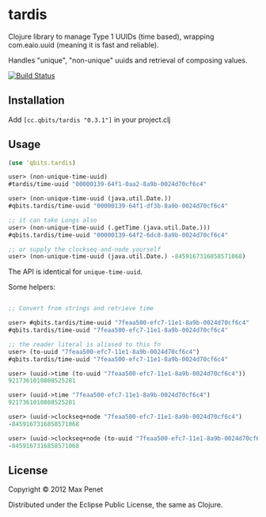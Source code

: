 # tardis

Clojure library to manage Type 1 UUIDs (time based), wrapping
com.eaio.uuid (meaning it is fast and reliable).

Handles "unique", "non-unique" uuids and retrieval of composing values.

[![Build Status](https://secure.travis-ci.org/mpenet/tardis.png?branch=master)](http://travis-ci.org/mpenet/tardis)

## Installation

Add `[cc.qbits/tardis "0.3.1"]` in your project.clj

## Usage

```clojure
(use 'qbits.tardis)

user> (non-unique-time-uuid)
#tardis/time-uuid "00000139-64f1-0aa2-8a9b-0024d70cf6c4"

user> (non-unique-time-uuid (java.util.Date.))
#qbits.tardis/time-uuid "00000139-64f1-df3b-8a9b-0024d70cf6c4"

;; it can take Longs also
user> (non-unique-time-uuid (.getTime (java.util.Date.)))
#qbits.tardis/time-uuid "00000139-64f2-6dc8-8a9b-0024d70cf6c4"

;; or supply the clockseq-and-node yourself
user> (non-unique-time-uuid (java.util.Date.) -8459167316858571068)

```

The API is identical for `unique-time-uuid`.

Some helpers:

```clojure

;; Convert from strings and retrieve time

user> #qbits.tardis/time-uuid "7feaa500-efc7-11e1-8a9b-0024d70cf6c4"
#qbits.tardis/time-uuid "7feaa500-efc7-11e1-8a9b-0024d70cf6c4"

;; the reader literal is aliased to this fn
user> (to-uuid "7feaa500-efc7-11e1-8a9b-0024d70cf6c4")
#qbits.tardis/time-uuid "7feaa500-efc7-11e1-8a9b-0024d70cf6c4"

user> (uuid->time (to-uuid "7feaa500-efc7-11e1-8a9b-0024d70cf6c4"))
9217361010808525281

user> (uuid->time "7feaa500-efc7-11e1-8a9b-0024d70cf6c4")
9217361010808525281

user> (uuid->clockseq+node "7feaa500-efc7-11e1-8a9b-0024d70cf6c4")
-8459167316858571068

user> (uuid->clockseq+node (to-uuid "7feaa500-efc7-11e1-8a9b-0024d70cf6c4"))
-8459167316858571068

```

## License

Copyright © 2012 Max Penet

Distributed under the Eclipse Public License, the same as Clojure.
